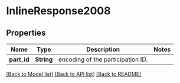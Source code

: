 # InlineResponse2008

## Properties

Name | Type | Description | Notes
------------ | ------------- | ------------- | -------------
**part_id** | **String** | encoding of the participation ID. | 

[[Back to Model list]](../README.md#documentation-for-models) [[Back to API list]](../README.md#documentation-for-api-endpoints) [[Back to README]](../README.md)


